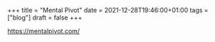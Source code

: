 +++
title = "Mental Pivot"
date = 2021-12-28T19:46:00+01:00
tags = ["blog"]
draft = false
+++

<https://mentalpivot.com/>
